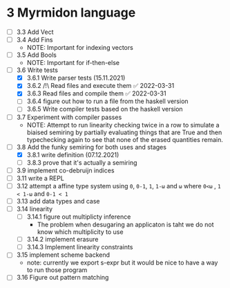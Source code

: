 # 3 Myrmidon language
  - [ ] 3.3 Add Vect
  - [ ] 3.4 Add Fins
    - NOTE: Important for indexing vectors
  - [ ] 3.5 Add Bools
    - NOTE: Important for if-then-else
  - [ ] 3.6 Write tests
    - [x] 3.6.1 Write parser tests (15.11.2021)
    - [x] 3.6.2 /!\ Read files and execute them ✅ 2022-03-31
    - [x] 3.6.3 Read files and compile them ✅ 2022-03-31
    - [ ] 3.6.4 figure out how to run a file from the haskell version
    - [ ] 3.6.5 Write compiler tests based on the haskell version
  - [ ] 3.7 Experiment with compiler passes
      - NOTE: Attempt to run linearity checking twice in a row to simulate a biaised semiring
        by partially evaluating things that are True and then typechecking again to see that none of the
        erased quantities remain.
  - [ ] 3.8 Add the funky semiring for both uses and stages
    - [x] 3.8.1 write definition (07.12.2021)
    - [ ] 3.8.3 prove that it's actually a semiring
  - [ ] 3.9 implement co-debruijn indices
  - [ ] 3.11 write a REPL
  - [ ] 3.12 attempt a affine type system using `0`, `0-1`, `1`, `1-ω` and `ω` where `0<ω` , `1 < 1-ω` and `0-1 < 1`
  - [ ] 3.13 add data types and case
  - [ ] 3.14 linearity
      - [ ] 3.14.1 figure out multiplicty inference
	    - The problem when desugaring an applicaton is taht we do not know which multiplicity to use
      - [ ] 3.14.2 implement erasure
      - [ ] 3.14.3 Implement linearity constraints
  - [ ] 3.15 implement scheme backend
	  - note: currently we export s-expr but it would be nice to have a way to run those program
  - [ ] 3.16 Figure out pattern matching

